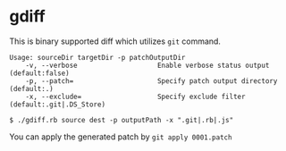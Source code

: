 # gdiff

This is binary supported diff which utilizes ```git``` command.

```
Usage: sourceDir targetDir -p patchOutputDir
    -v, --verbose                    Enable verbose status output (default:false)
    -p, --patch=                     Specify patch output directory (default:.)
    -x, --exclude=                   Specify exclude filter (default:.git|.DS_Store)
```

```
$ ./gdiff.rb source dest -p outputPath -x ".git|.rb|.js"
```

You can apply the generated patch by ```git apply 0001.patch```
